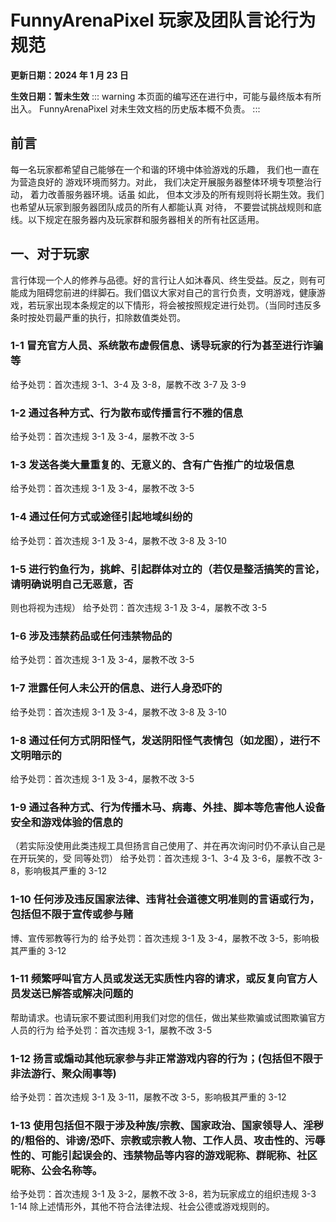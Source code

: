 # FunnyArenaPixel 玩家及团队言论行为规范

**更新日期：2024 年 1 月 23 日**

**生效日期：暂未生效**
::: warning 
本页面的编写还在进行中，可能与最终版本有所出入。
FunnyArenaPixel 对未生效文档的历史版本概不负责。
:::
## 前言
每一名玩家都希望自己能够在一个和谐的环境中体验游戏的乐趣， 我们也一直在为营造良好的   游戏环境而努力。对此， 我们决定开展服务器整体环境专项整治行动， 着力改善服务器环境。话虽 如此， 但本文涉及的所有规则将长期生效。我们也希望从玩家到服务器团队成员的所有人都能认真 对待， 不要尝试挑战规则和底线。以下规定在服务器内及玩家群和服务器相关的所有社区适用。

## 一、对于玩家
言行体现一个人的修养与品德。好的言行让人如沐春风、终生受益。反之，则有可能成为阻碍您前进的绊脚石。我们倡议大家对自己的言行负责，文明游戏，健康游戏，若玩家出现本条规定的以下情形，将会被按照规定进行处罚。（当同时违反多条时按处罚最严重的执行，扣除数值类处罚。
### 1-1 冒充官方人员、系统散布虚假信息、诱导玩家的行为甚至进行诈骗等
给予处罚：首次违规 3-1、3-4 及 3-8，屡教不改 3-7 及 3-9
### 1-2 通过各种方式、行为散布或传播言行不雅的信息
给予处罚：首次违规 3-1 及 3-4，屡教不改 3-5
### 1-3 发送各类大量重复的、无意义的、含有广告推广的垃圾信息
给予处罚：首次违规 3-1 及 3-4，屡教不改 3-5
### 1-4 通过任何方式或途径引起地域纠纷的
给予处罚：首次违规 3-1 及 3-4，屡教不改 3-8 及 3-10
### 1-5 进行钓鱼行为，挑衅、引起群体对立的（若仅是整活搞笑的言论，请明确说明自己无恶意，否
则也将视为违规）
给予处罚：首次违规 3-1 及 3-4，屡教不改 3-5
### 1-6 涉及违禁药品或任何违禁物品的
给予处罚：首次违规 3-1 及 3-4，屡教不改 3-5
### 1-7 泄露任何人未公开的信息、进行人身恐吓的
给予处罚：首次违规 3-1 及 3-4，屡教不改 3-8 及 3-10
### 1-8 通过任何方式阴阳怪气，发送阴阳怪气表情包（如龙图），进行不文明暗示的
给予处罚：首次违规 3-1 及 3-4，屡教不改 3-5
### 1-9 通过各种方式、行为传播木马、病毒、外挂、脚本等危害他人设备安全和游戏体验的信息的
（若实际没使用此类违规工具但扬言自己使用了、并在再次询问时仍不承认自己是在开玩笑的，受
同等处罚）
给予处罚：首次违规 3-1、3-4 及 3-6，屡教不改 3-8，影响极其严重的 3-12
### 1-10 任何涉及违反国家法律、违背社会道德文明准则的言语或行为，包括但不限于宣传或参与赌
博、宣传邪教等行为的
给予处罚：首次违规 3-1 及 3-4，屡教不改 3-5，影响极其严重的 3-12
### 1-11 频繁呼叫官方人员或发送无实质性内容的请求，或反复向官方人员发送已解答或解决问题的
帮助请求。也请玩家不要试图利用我们对您的信任，做出某些欺骗或试图欺骗官方人员的行为
给予处罚：首次违规 3-1，屡教不改 3-5
### 1-12 扬言或煽动其他玩家参与非正常游戏内容的行为；(包括但不限于非法游行、聚众闹事等)
给予处罚：首次违规 3-1 及 3-11，屡教不改 3-5，影响极其严重的 3-12
### 1-13 使用包括但不限于涉及种族/宗教、国家政治、国家领导人、淫秽的/粗俗的、诽谤/恐吓、宗教或宗教人物、工作人员、攻击性的、污辱性的、可能引起误会的、违禁物品等内容的游戏昵称、群昵称、社区昵称、公会名称等。
给予处罚：首次违规 3-1 及 3-2，屡教不改 3-8，若为玩家成立的组织违规 3-3
1-14 除上述情形外，其他不符合法律法规、社会公德或游戏规则的。



